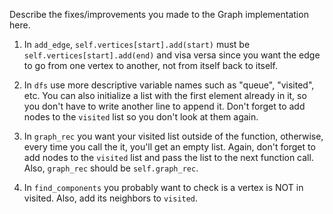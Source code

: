 Describe the fixes/improvements you made to the Graph implementation here.

1.  In `add_edge`, `self.vertices[start].add(start)` must be `self.vertices[start].add(end)` and visa versa since you want the edge to go from one vertex to another, not from itself back to itself.

2.  In `dfs` use more descriptive variable names such as "queue", "visited", etc.
    You can also initialize a list with the first element already in it, so you don't have to write another line to append it.
    Don't forget to add nodes to the `visited` list so you don't look at them again.

3.  In `graph_rec` you want your visited list outside of the function, otherwise, every time you call the it, you'll get an empty list.
    Again, don't forget to add nodes to the `visited` list and pass the list to the next function call.
    Also, `graph_rec` should be `self.graph_rec`.

4.  In `find_components` you probably want to check is a vertex is NOT in visited. Also, add its neighbors to `visited`.

